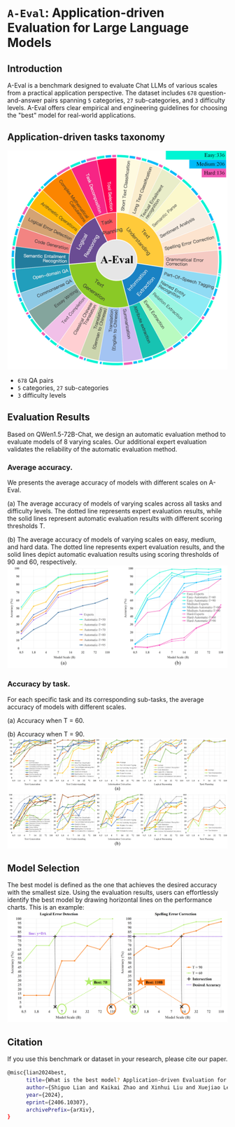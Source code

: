 # ``A-Eval``: Application-driven Evaluation for Large Language Models
 

## Introduction
A-Eval is a benchmark designed to evaluate Chat LLMs of various scales from a practical application perspective. 
The dataset includes ``678`` question-and-answer pairs spanning ``5`` categories, ``27`` sub-categories, and ``3`` difficulty levels. 
A-Eval offers clear empirical and engineering guidelines for choosing the "best" model for real-world applications.

## Application-driven tasks taxonomy
![A-Eval tasks taxonomy](./images/fig-distribution.png)

* ``678`` QA pairs
* ``5`` categories, ``27`` sub-categories
* ``3`` difficulty levels

## Evaluation Results
Based on QWen1.5-72B-Chat, we design an automatic evaluation method to evaluate models of 8 varying scales.
Our additional expert evaluation validates the reliability of the automatic evaluation method.

### Average accuracy.
We presents the average accuracy of models with different scales on A-Eval. 

(a) The average accuracy of models
of varying scales across all tasks and difficulty levels. The dotted line represents expert
evaluation results, while the solid lines represent automatic evaluation results with
different scoring thresholds T. 

(b) The average accuracy of models of varying scales
on easy, medium, and hard data. The dotted line represents expert evaluation results,
and the solid lines depict automatic evaluation results using scoring thresholds of 90
and 60, respectively.
![Average accuracy](./images/fig-acc-average-and-difficultylevel.png)

### Accuracy by task.
For each specific task and its corresponding sub-tasks, 
the average accuracy of models with different scales. 

(a) Accuracy when T = 60. 

(b) Accuracy when T = 90.
![Evaluation Results](./images/fig-acc-subcategory-diff.png)

## Model Selection
The best model is defined as the one that achieves the desired accuracy with the smallest size. 
Using the evaluation results, users can effortlessly identify the best model by drawing horizontal lines on the performance charts. This is an example:
![Model Selection](./images/fig-acc-selection.png)

## Citation
If you use this benchmark or dataset in your research, please cite our paper.
```bash
@misc{lian2024best,
      title={What is the best model? Application-driven Evaluation for Large Language Models}, 
      author={Shiguo Lian and Kaikai Zhao and Xinhui Liu and Xuejiao Lei and Bikun Yang and Wenjing Zhang and Kai Wang and Zhaoxiang Liu},
      year={2024},
      eprint={2406.10307},
      archivePrefix={arXiv},
}
```
